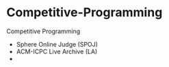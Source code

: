 Competitive-Programming
=======================

Competitive Programming

- Sphere Online Judge (SPOJ)
- ACM-ICPC Live Archive (LA)
- 
